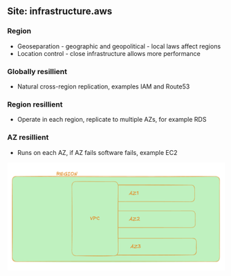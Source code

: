 ## Site: infrastructure.aws

### Region
- Geoseparation - geographic and geopolitical - local laws affect regions
- Location control - close infrastructure allows more performance

### Globally resillient
- Natural cross-region replication, examples IAM and Route53

### Region resillient
- Operate in each region, replicate to multiple AZs, for example RDS

### AZ resillient
- Runs on each AZ, if AZ fails software fails, example EC2

![alt text](image.png)